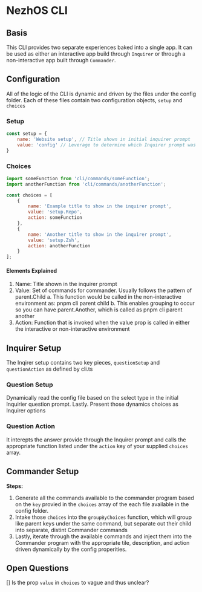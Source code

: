 # NezhOS CLI

## Basis

This CLI provides two separate experiences baked into a single app. It can be used as either an interactive app build through `Inquirer` or through a non-interactive app built through `Commander`.

## Configuration

All of the logic of the CLI is dynamic and driven by the files under the config folder.
Each of these files contain two configuration objects, `setup` and `choices`

### Setup
```js
const setup = {
    name: 'Website setup', // Title shown in initial inquirer prompt
    value: 'config' // Leverage to determine which Inquirer prompt was selected. Must be unique
}
```

### Choices
```js
import someFunction from 'cli/commands/someFunction';
import anotherFunction from 'cli/commands/anotherFunction';

const choices = [
    {
        name: 'Example title to show in the inquirer prompt',
        value: 'setup.Repo',
        action: someFunction
    },
    {
        name: 'Another title to show in the inquirer prompt',
        value: 'setup.Zsh',
        action: anotherFunction
    }
];
```
#### Elements Explained
1. Name: Title shown in the inquirer prompt
2. Value: Set of commands for commander. Usually follows the pattern of parent.Child
    a. This function would be called in the non-interactive environment as: pnpm cli parent child
    b. This enables grouping to occur so you can have parent.Another, which is called as pnpm cli parent another
3. Action: Function that is invoked when the value prop is called in either the interactive or non-interactive environment

## Inquirer Setup

The Inqirer setup contains two key pieces, `questionSetup` and `questionAction` as defined by cli.ts

### Question Setup
Dynamically read the config file based on the select type in the initial Inquirier question prompt. Lastly. Present those dynamics choices as Inquirer options

### Question Action
It interepts the answer provide through the Inquirer prompt and calls the appropriate function listed under the `action` key of your supplied `choices` array.

## Commander Setup

**Steps:**
1. Generate all the commands available to the commander program based on the `key` provied in the `choices` array of the each file available in the config folder. 
2. Intake those `choices` into the `groupByChoices` function, which will group like parent keys under the same command, but separate out their child into separate, distint Commander commands
3. Lastly, iterate through the available commands and inject them into the Commander program with the appropriate tile, description, and action driven dynamically by the config properities.

## Open Questions
[] Is the prop `value` in `choices` to vague and thus unclear?